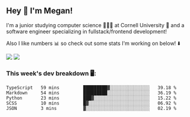 ## Hey 👋 I'm Megan! 
I'm a junior studying computer science 👩🏻‍💻 at Cornell University 🐻 and a software engineer specializing in fullstack/frontend development!

Also I like numbers 📊 so check out some stats I'm working on below! ⬇️

<img src="https://github-readme-stats.vercel.app/api?username=meganyin13&show_icons=true&hide=stars&count_private=true" />

<img src="https://github-readme-stats.vercel.app/api/top-langs/?username=meganyin13&layout=compact&hide=Jupyter%20Notebook" />

### This week's dev breakdown 🖥:
<!--START_SECTION:waka-->
```text
TypeScript   59 mins         █████████▓░░░░░░░░░░░░░░░   39.18 % 
Markdown     54 mins         █████████░░░░░░░░░░░░░░░░   36.19 % 
Python       23 mins         ███▓░░░░░░░░░░░░░░░░░░░░░   15.22 % 
SCSS         10 mins         █▓░░░░░░░░░░░░░░░░░░░░░░░   06.92 % 
JSON         3 mins          ▓░░░░░░░░░░░░░░░░░░░░░░░░   02.19 % 
```
<!--END_SECTION:waka-->